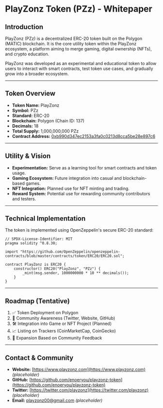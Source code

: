 # PlayZonz Token (PZz) - Whitepaper

## Introduction

PlayZonz (PZz) is a decentralized ERC-20 token built on the Polygon (MATIC) blockchain. It is the core utility token within the PlayZonz ecosystem, a platform aiming to merge gaming, digital ownership (NFTs), and crypto education.

PlayZonz was developed as an experimental and educational token to allow users to interact with smart contracts, test token use cases, and gradually grow into a broader ecosystem.

---

## Token Overview

* **Token Name:** PlayZonz
* **Symbol:** PZz
* **Standard:** ERC-20
* **Blockchain:** Polygon (Chain ID: 137)
* **Decimals:** 18
* **Total Supply:** 1,000,000,000 PZz
* **Contract Address:** [0xb990d347ec2153a3fa0c0213d8cca5be28e897c6](https://polygonscan.com/address/0xb990d347ec2153a3fa0c0213d8cca5be28e897c6)

---

## Utility & Vision

* **Experimentation:** Serve as a learning tool for smart contracts and token usage.
* **Gaming Ecosystem:** Future integration into casual and blockchain-based games.
* **NFT Integration:** Planned use for NFT minting and trading.
* **Reward System:** Potential use for rewarding community contributors and testers.

---

## Technical Implementation

The token is implemented using OpenZeppelin's secure ERC-20 standard:

```solidity
// SPDX-License-Identifier: MIT
pragma solidity ^0.8.30;

import "https://github.com/OpenZeppelin/openzeppelin-contracts/blob/master/contracts/token/ERC20/ERC20.sol";

contract PlayZonz is ERC20 {
    constructor() ERC20("PlayZonz", "PZz") {
        _mint(msg.sender, 1000000000 * 10 ** decimals());
    }
}
```

---

## Roadmap (Tentative)

1. ✅ Token Deployment on Polygon
2. 📢 Community Awareness (Twitter, Website, GitHub)
3. 🛠 Integration into Game or NFT Project (Planned)
4. 📈 Listing on Trackers (CoinMarketCap, CoinGecko)
5. 🚀 Expansion Based on Community Feedback

---

## Contact & Community

* **Website:** [https://www.playzonz.com](https://www.playzonz.com) *(placeholder)*
* **GitHub:** [https://github.com/enoeryou/playzonz-token](https://github.com/enoeryou/playzonz-token)
* **Twitter:** [https://twitter.com/playzonz](https://twitter.com/playzonz) *(placeholder)*
* **Email:** [playzonz00@gmail.com](mailto:playzonz00@gmail.com) *(placeholder)*
